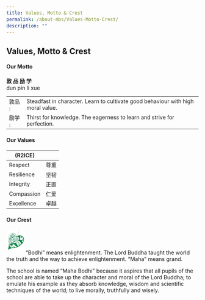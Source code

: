 ```yaml
---
title: Values, Motto & Crest
permalink: /about-mbs/Values-Motto-Crest/
description: ""
---
```

## Values, Motto & Crest

#### Our Motto
**敦 品 励 学**<br>
dun pin li xue




|        |                                                                                  |
|--------|----------------------------------------------------------------------------------|
| 敦品 : | Steadfast in character. Learn to cultivate good behaviour with high moral value. |
| 励学 : | Thirst for knowledge. The eagerness to learn and strive for perfection.          |





#### Our Values

| (R2ICE)    |      |
|------------|------|
| Respect    | 尊重 |
| Resilience | 坚韧 |
| Integrity  | 正直 |
| Compassion | 仁爱 |
| Excellence | 卓越 |


#### Our Crest
<img style="width: 10%;" src="/images/mbs_logo.png" align = "left" /> 
<br><br><br>
“Bodhi” means enlightenment. The Lord Buddha taught the world the truth and the way to achieve enlightenment. “Maha” means grand.

The school is named “Maha Bodhi” because it aspires that all pupils of the school are able to take up the character and moral of the Lord Buddha; to emulate his example as they absorb knowledge, wisdom and scientific techniques of the world; to live morally, truthfully and wisely.